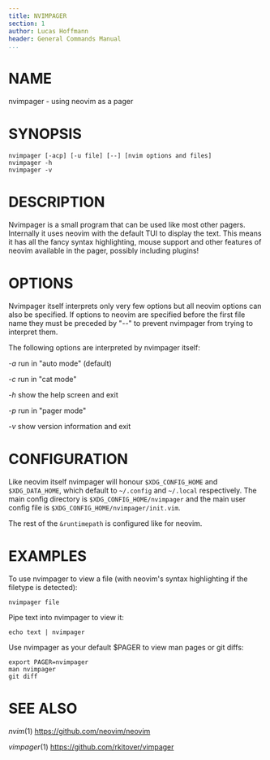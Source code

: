 ```yaml
---
title: NVIMPAGER
section: 1
author: Lucas Hoffmann
header: General Commands Manual
...
```


# NAME

nvimpager - using neovim as a pager

# SYNOPSIS

    nvimpager [-acp] [-u file] [--] [nvim options and files]
    nvimpager -h
    nvimpager -v

# DESCRIPTION

Nvimpager is a small program that can be used like most other pagers.
Internally it uses neovim with the default TUI to display the text. This means
it has all the fancy syntax highlighting, mouse support and other features of
neovim available in the pager, possibly including plugins!

# OPTIONS

Nvimpager itself interprets only very few options but all neovim options can
also be specified.  If options to neovim are specified before the first file
name they must be preceded by "--" to prevent nvimpager from trying to
interpret them.

The following options are interpreted by nvimpager itself:

*-a* run in "auto mode" (default)

*-c* run in "cat mode"

*-h* show the help screen and exit

*-p* run in "pager mode"

*-v* show version information and exit

# CONFIGURATION

Like neovim itself nvimpager will honour `$XDG_CONFIG_HOME` and
`$XDG_DATA_HOME`, which default to `~/.config` and `~/.local` respectively.
The main config directory is `$XDG_CONFIG_HOME/nvimpager` and the main user
config file is `$XDG_CONFIG_HOME/nvimpager/init.vim`.

The rest of the `&runtimepath` is configured like for neovim.

# EXAMPLES

To use nvimpager to view a file (with neovim's syntax highlighting if the
filetype is detected):

    nvimpager file

Pipe text into nvimpager to view it:

    echo text | nvimpager

Use nvimpager as your default \$PAGER to view man pages or git diffs:

    export PAGER=nvimpager
    man nvimpager
    git diff

# SEE ALSO

*nvim*(1) https://github.com/neovim/neovim

*vimpager*(1) https://github.com/rkitover/vimpager
